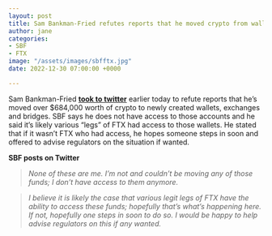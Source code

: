 ```yaml
---
layout: post
title: Sam Bankman-Fried refutes reports that he moved crypto from wallets
author: jane
categories:
- SBF
- FTX
image: "/assets/images/sbfftx.jpg"
date: 2022-12-30 07:00:00 +0000

---
```

Sam Bankman-Fried [**took to twitter**](https://twitter.com/SBF_FTX/status/1608908562851598336) earlier today to refute reports that he’s moved over $684,000 worth of crypto to newly created wallets, exchanges and bridges. SBF says he does not have access to those accounts and he said it’s likely various “legs” of FTX had access to those wallets. He stated that if it wasn’t FTX who had access, he hopes someone steps in soon and offered to advise regulators on the situation if wanted.

**SBF posts on Twitter**

> _None of these are me. I’m not and couldn’t be moving any of those funds; I don’t have access to them anymore._

> _I believe it is likely the case that various legit legs of FTX have the ability to access these funds; hopefully that’s what’s happening here. If not, hopefully one steps in soon to do so. I would be happy to help advise regulators on this if any wanted._